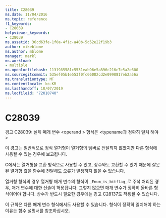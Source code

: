 ```yaml
---
title: C28039
ms.date: 11/04/2016
ms.topic: reference
f1_keywords:
- C28039
helpviewer_keywords:
- C28039
ms.assetid: 36cd63fe-1f0a-4f1c-a40b-5d52e22f19b3
author: mikeblome
ms.author: mblome
manager: markl
ms.workload:
- multiple
ms.openlocfilehash: 1131985581c5531eab96e5a896c216c7e5a2e600
ms.sourcegitcommit: 535ef05b1e553f0fc66082cd2e0998817eb2a56a
ms.translationtype: MT
ms.contentlocale: ko-KR
ms.lasthandoff: 10/07/2019
ms.locfileid: "72010740"
---
```

# <a name="c28039"></a>C28039
경고 C28039: 실제 매개 변수 \<operand > 형식은 \<typename과 정확히 일치 해야 >

 이 경고는 일반적으로 정식 열거형이 열거형의 멤버로 전달되지 않았지만 다른 형식에 사용될 수 있는 경우에 보고됩니다.

 C에서는 열거형을 교환 방식으로 사용할 수 있고, 상수와도 교환할 수 있기 때문에 잘못된 열거형 값을 함수에 전달해도 오류가 발생하지 않을 수 있습니다.

 열거형 형식의 경우 열거형 매개 변수의 형식이 `_Enum_is_bitflag_`로 주석 처리된 경우, 매개 변수에 대한 산술이 허용됩니다. 그렇지 않으면 매개 변수가 정확히 올바른 형식이어야 합니다. 상수가 반드시 필요한 경우에는 경고 C28137도 적용될 수 있습니다.

 이 규칙은 다른 매개 변수 형식에서도 사용할 수 있습니다. 형식이 정확히 일치해야 하는 이유는 함수 설명서를 참조하십시오.